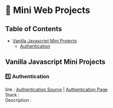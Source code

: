 # 🚀 Mini Web Projects

## Table of Contents
- [Vanilla Javascript Mini Projects](#vjmp)
   - [Authentication](#vjmpa)






## Vanilla Javascript Mini Projects <a id="vjmp"></a>

### 1️⃣ Authentication <a id="vjmpa"></a>
link : [Authentication Source](#vjmp)  |  [Authentication Page](#vjmp) <br>
Stack : <br>
Description : <br> 
